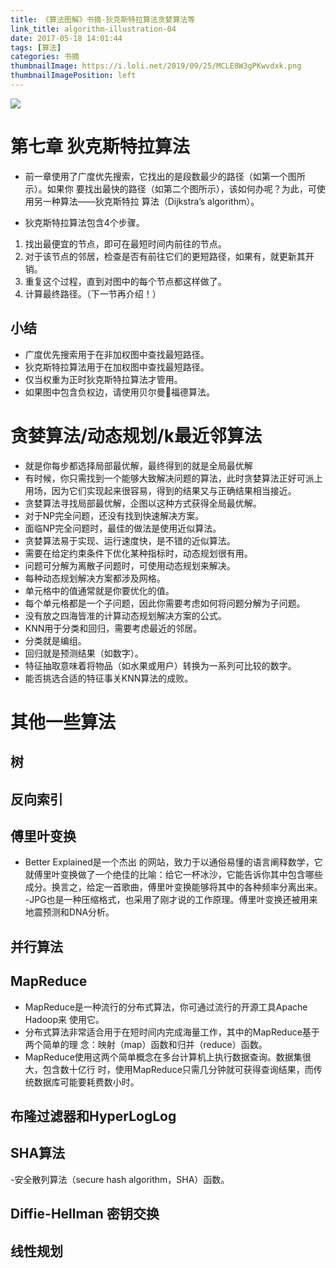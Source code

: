 ```yaml
---
title: 《算法图解》书摘-狄克斯特拉算法贪婪算法等
link_title: algorithm-illustration-04
date: 2017-05-18 14:01:44
tags: [算法]
categories: 书摘
thumbnailImage: https://i.loli.net/2019/09/25/MCLE8W3gPKwvdxk.png	
thumbnailImagePosition: left
---
```

<!-- toc -->
<!-- more -->
<!--more-->
![](https://i.loli.net/2019/09/25/MCLE8W3gPKwvdxk.png)
# 第七章 狄克斯特拉算法
- 前一章使用了广度优先搜索，它找出的是段数最少的路径（如第一个图所示）。如果你
要找出最快的路径（如第二个图所示），该如何办呢？为此，可使用另一种算法——狄克斯特拉
算法（Dijkstra’s algorithm）。

- 狄克斯特拉算法包含4个步骤。
1. 找出最便宜的节点，即可在最短时间内前往的节点。
2. 对于该节点的邻居，检查是否有前往它们的更短路径，如果有，就更新其开销。
3. 重复这个过程，直到对图中的每个节点都这样做了。
4. 计算最终路径。（下一节再介绍！）

## 小结
- 广度优先搜索用于在非加权图中查找最短路径。
- 狄克斯特拉算法用于在加权图中查找最短路径。
- 仅当权重为正时狄克斯特拉算法才管用。
- 如果图中包含负权边，请使用贝尔曼福德算法。

# 贪婪算法/动态规划/k最近邻算法
- 就是你每步都选择局部最优解，最终得到的就是全局最优解
- 有时候，你只需找到一个能够大致解决问题的算法，此时贪婪算法正好可派上用场，因为它们实现起来很容易，得到的结果又与正确结果相当接近。
- 贪婪算法寻找局部最优解，企图以这种方式获得全局最优解。
- 对于NP完全问题，还没有找到快速解决方案。
- 面临NP完全问题时，最佳的做法是使用近似算法。
- 贪婪算法易于实现、运行速度快，是不错的近似算法。
- 需要在给定约束条件下优化某种指标时，动态规划很有用。
- 问题可分解为离散子问题时，可使用动态规划来解决。
- 每种动态规划解决方案都涉及网格。
- 单元格中的值通常就是你要优化的值。
- 每个单元格都是一个子问题，因此你需要考虑如何将问题分解为子问题。
- 没有放之四海皆准的计算动态规划解决方案的公式。
-  KNN用于分类和回归，需要考虑最近的邻居。
- 分类就是编组。
- 回归就是预测结果（如数字）。
- 特征抽取意味着将物品（如水果或用户）转换为一系列可比较的数字。
- 能否挑选合适的特征事关KNN算法的成败。

# 其他一些算法
## 树
## 反向索引
## 傅里叶变换
- Better Explained是一个杰出
的网站，致力于以通俗易懂的语言阐释数学，它就傅里叶变换做了一个绝佳的比喻：给它一杯冰沙，它能告诉你其中包含哪些成分。换言之，给定一首歌曲，傅里叶变换能够将其中的各种频率分离出来。
-JPG也是一种压缩格式，也采用了刚才说的工作原理。傅里叶变换还被用来地震预测和DNA分析。

## 并行算法
## MapReduce
- MapReduce是一种流行的分布式算法，你可通过流行的开源工具Apache Hadoop来
使用它。
- 分布式算法非常适合用于在短时间内完成海量工作，其中的MapReduce基于两个简单的理
念：映射（map）函数和归并（reduce）函数。
- MapReduce使用这两个简单概念在多台计算机上执行数据查询。数据集很大，包含数十亿行
时，使用MapReduce只需几分钟就可获得查询结果，而传统数据库可能要耗费数小时。

## 布隆过滤器和HyperLogLog
## SHA算法
-安全散列算法（secure hash algorithm，SHA）函数。
## Diffie-Hellman 密钥交换
## 线性规划

